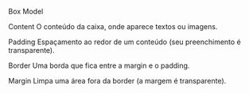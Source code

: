 Box Model

Content
O conteúdo da caixa, onde aparece textos ou imagens.

Padding
Espaçamento ao redor de um conteúdo (seu preenchimento é transparente).

Border
Uma borda que fica entre a margin e o padding.

Margin
Limpa uma área fora da border (a margem é transparente).
